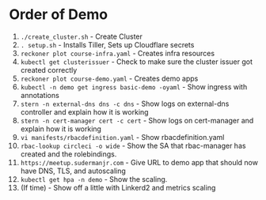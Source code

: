 # Order of Demo

1. `./create_cluster.sh` - Create Cluster
1. `. setup.sh` - Installs Tiller, Sets up Cloudflare secrets
1. `reckoner plot course-infra.yaml` - Creates infra resources
1. `kubectl get clusterissuer` - Check to make sure the cluster issuer got created correctly
1. `reckoner plot course-demo.yaml` - Creates demo apps
1. `kubectl -n demo get ingress basic-demo -oyaml` - Show ingress with annotations
1. `stern -n external-dns dns -c dns` - Show logs on external-dns controller and explain how it is working
1. `stern -n cert-manager cert -c cert` -  Show logs on cert-manager and explain how it is working
1. `vi manifests/rbacdefinition.yaml` - Show rbacdefinition.yaml
1. `rbac-lookup circleci -o wide` - Show the SA that rbac-manager has created and the rolebindings.
1. `https://meetup.sudermanjr.com` - Give URL to demo app that should now have DNS, TLS, and autoscaling
1. `kubectl get hpa -n demo` - Show the scaling.
1. (If time) - Show off a little with Linkerd2 and metrics scaling
